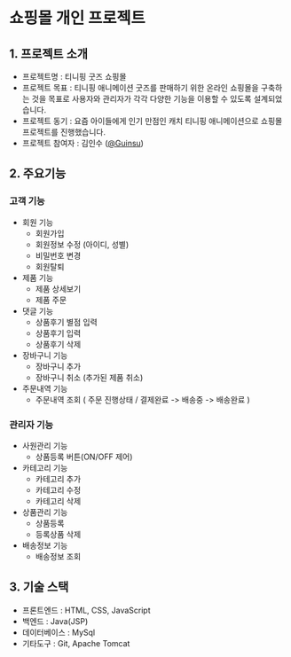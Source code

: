 # 쇼핑몰 개인 프로젝트

## 1. 프로젝트 소개 
- 프로젝트명 : 티니핑 굿즈 쇼핑몰
- 프로젝트 목표 : 티니핑 애니메이션 굿즈를 판매하기 위한 온라인 쇼핑몰을 구축하는 것을 목표로 사용자와 관리자가 각각 다양한 기능을 이용할 수 있도록 설계되었습니다.
- 프로젝트 동기 : 요즘 아이들에게 인기 만점인 캐치 티니핑 애니메이션으로 쇼핑몰 프로젝트를 진행했습니다.
- 프로젝트 참여자 : 김인수 ([@Guinsu](https://github.com/Guinsu))
## 2. 주요기능
### 고객 기능
- 회원 기능
  - 회원가입
  - 회원정보 수정 (아이디, 성별)
  - 비밀번호 변경
  - 회원탈퇴
- 제품 기능
  - 제품 상세보기
  - 제품 주문
- 댓글 기능
  - 상품후기 별점 입력
  - 상품후기 입력
  - 상품후기 삭제
- 장바구니 기능
  - 장바구니 추가
  - 장바구니 취소 (추가된 제품 취소)
- 주문내역 기능
  - 주문내역 조회 ( 주문 진행상태 / 결제완료 -> 배송중 -> 배송완료 )

### 관리자 기능
- 사원관리 기능
  - 상품등록 버튼(ON/OFF 제어)
- 카테고리 기능
    - 카테고리 추가
    - 카테고리 수정
    - 카테고리 삭제
- 상품관리 기능
    - 상품등록   
    - 등록상품 삭제
 - 배송정보 기능
    - 배송정보 조회

## 3. 기술 스택
- 프론트엔드 : HTML, CSS, JavaScript
- 백엔드 : Java(JSP)
- 데이터베이스 : MySql
- 기타도구 : Git, Apache Tomcat








